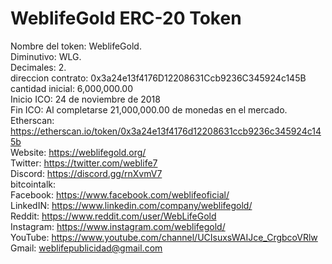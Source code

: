# WeblifeGold ERC-20 Token  
Nombre del token: WeblifeGold.  
Diminutivo: WLG.  
Decimales: 2.  
direccion contrato: 0x3a24e13f4176D12208631Ccb9236C345924c145B  
cantidad inicial: 6,000,000.00  
Inicio ICO: 24 de noviembre de 2018   
Fin ICO: Al completarse 21,000,000.00 de monedas en el mercado.  
Etherscan: https://etherscan.io/token/0x3a24e13f4176d12208631ccb9236c345924c145b  
Website: https://weblifegold.org/   
Twitter: https://twitter.com/weblife7  
Discord: https://discord.gg/rnXvmV7  
bitcointalk:  
Facebook: https://www.facebook.com/weblifeoficial/  
LinkedIN: https://www.linkedin.com/company/weblifegold/  
Reddit: https://www.reddit.com/user/WebLifeGold  
Instagram: https://www.instagram.com/weblifegold/  
YouTube: https://www.youtube.com/channel/UCIsuxsWAIJce_CrgbcoVRlw  
Gmail: weblifepublicidad@gmail.com


